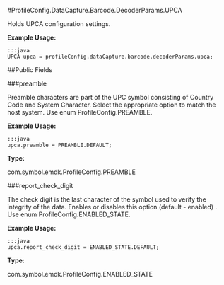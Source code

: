 #ProfileConfig.DataCapture.Barcode.DecoderParams.UPCA

Holds UPCA configuration settings.

 

**Example Usage:**
	
	:::java	
	UPCA upca = profileConfig.dataCapture.barcode.decoderParams.upca;


##Public Fields

###preamble

Preamble characters are part of the UPC symbol consisting of Country Code and System Character.
 Select the appropriate option to match the host system.
 Use enum  ProfileConfig.PREAMBLE.

 

**Example Usage:**
	
	:::java	
	upca.preamble = PREAMBLE.DEFAULT;


**Type:**

com.symbol.emdk.ProfileConfig.PREAMBLE

###report_check_digit

The check digit is the last character of the symbol used to verify the integrity of the data.
 Enables or disables this option (default - enabled) .
 Use enum  ProfileConfig.ENABLED_STATE.

 

**Example Usage:**
	
	:::java	
	upca.report_check_digit = ENABLED_STATE.DEFAULT;


**Type:**

com.symbol.emdk.ProfileConfig.ENABLED_STATE

